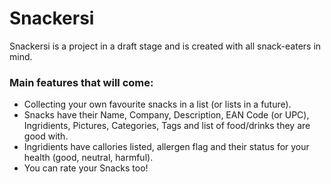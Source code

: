 # Snackersi

Snackersi is a project in a draft stage and is created with all snack-eaters in mind.

### Main features that will come:
- Collecting your own favourite snacks in a list (or lists in a future).
- Snacks have their Name, Company, Description, EAN Code (or UPC), Ingridients, Pictures, Categories, Tags and list of food/drinks they are good with.
- Ingridients have callories listed, allergen flag and their status for your health (good, neutral, harmful).
- You can rate your Snacks too!
